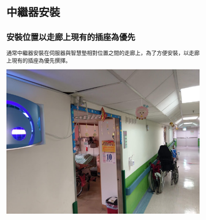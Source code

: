 # 中繼器安裝

## 安裝位置以走廊上現有的插座為優先

通常中繼器安裝在伺服器與智慧墊相對位置之間的走廊上，為了方便安裝，以走廊上現有的插座為優先撰擇。

![](../.gitbook/assets/image%20%281%29.png)

